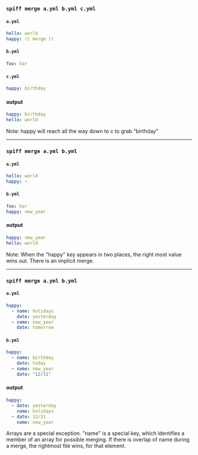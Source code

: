 ### `spiff merge a.yml b.yml c.yml`

#### `a.yml`

```yaml
hello: world
happy: (( merge ))
```

#### `b.yml`

```yaml
foo: bar
```

#### `c.yml`

```yaml
happy: birthday
```

#### output

```yaml
happy: birthday
hello: world
```

Note: happy will reach all the way down to c to grab “birthday”

---------------------------------------

### `spiff merge a.yml b.yml`

#### `a.yml`

```yaml
hello: world
happy: ~
```

#### `b.yml`

```yaml
foo: bar
happy: new_year
```

#### output

```yaml
happy: new_year
hello: world
```

Note: When the "happy" key appears in two places, the right most value wins out.
There is an implicit merge.

---------------------------------------

### `spiff merge a.yml b.yml`

#### `a.yml`

```yaml
happy:
  - name: holidays
    date: yesterday
  - name: new_year
    date: tomorrow
```

#### `b.yml`

```yaml
happy:
  - name: birthday
    date: today
  - name: new_year
    date: "12/31"
```

#### output

```yaml
happy:
  - date: yesterday
    name: holidays
  - date: 12/31
    name: new_year
```

Arrays are a special exception. "name" is a special key, which
identifies a member of an array for possible merging. If there is overlap of
name during a merge, the rightmost file wins, for that element.
